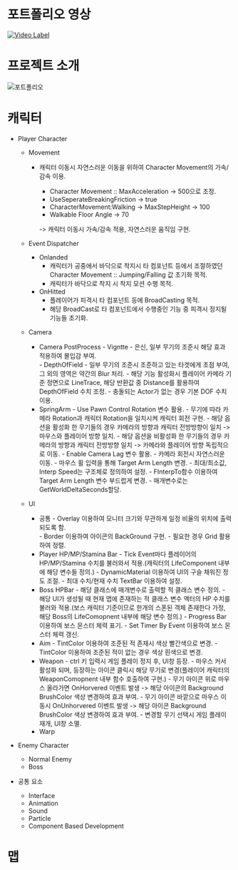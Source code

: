 포트폴리오 영상
=============
[![Video Label](http://img.youtube.com/vi/cL6MY6CVErk/0.jpg)](https://youtu.be/cL6MY6CVErk)


프로젝트 소개
=============


![포트폴리오](https://user-images.githubusercontent.com/71704395/197560719-f17b7d5b-20d9-4ae8-8fbf-9e2e7f29932f.png)

캐릭터
=============
* Player Character
    + Movement
       - 캐릭터 이동시 자연스러운 이동을 위하여 Character Movement의 가속/감속 이용.
           - Character Movement :: MaxAcceleration -> 500으로 조정.
           - UseSeperateBreakingFriction -> true
           - CharacterMovement:Walking -> MaxStepHeight -> 100
           - Walkable Floor Angle -> 70

           -> 캐릭터 이동시 가속/감속 적용, 자연스러운 움직임 구현.
    + Event Dispatcher
       - Onlanded
           - 캐릭터가 공중에서 바닥으로 착지시 타 컴포넌트 등에서 조절하였던 Character Movement :: Jumping/Falling 값 초기화 목적.
           - 캐릭터가 바닥으로 착지 시 착지 모션 수행 목적.
       - OnHitted
           - 플레이어가 피격시 타 컴포넌트 등에 BroadCasting 목적.
           - 해당 BroadCast로 타 컴포넌트에서 수행중인 기능 중 피격시 정지될 기능들 초기화.
    + Camera
        - Camera PostProcess
               - Vigntte
                   - 은신, 일부 무기의 조준시 해당 효과 적용하여 몰입감 부여.                   
               - DepthOfField
                   - 일부 무기의 조준시 조준하고 있는 타겟에게 초점 부여, 그 외의 영역은 약간의 Blur 처리.
                   - 해당 기능 활성화시 플레이어 카메라 기준 정면으로 LineTrace, 해당 반환값 중 Distance를 활용하여 DepthOfField 수치 조정.
                   - 충돌되는 Actor가 없는 경우 기본 DOF 수치 이용.
        - SpringArm
               - Use Pawn Control Rotation 변수 활용.
                   - 무기에 따라 카메라 Rotation과 캐릭터 Rotation을 일치시켜 캐릭터 회전 구현.
                   - 해당 옵션을 활성화 한 무기들의 경우 카메라의 방향과 캐릭터 전방방향이 일치 -> 마우스와 플레이어 방향 일치.
                   - 해당 옵션을 비활성화 한 무기들의 경우 카메라의 방향과 캐릭터 전방방향 일치 -> 카메라와 플레이어 방향 독립적으로 이동.
               - Enable Camera Lag 변수 활용.
                   - 카메라 회전시 자연스러운 이동.
               - 마우스 휠 입력을 통해 Target Arm Length 변경.
                   - 최대/최소값, Interp Speed는  구조체로 정의하여 설정.
                   - FInterpTo함수 이용하여 Target Arm Length 변수 부드럽게 변경.
                   - 매개변수로는 GetWorldDeltaSeconds할당.

    + UI
        - 공통
                - Overlay 이용하여 모니터 크기와 무관하게 일정 비율의 위치에 출력되도록 함.  
                - Border 이용하여 아이콘의 BackGround 구현.
                - 필요한 경우 Grid 활용하여 정렬.
        - Player HP/MP/Stamina Bar
                - Tick Event마다 플레이어의 HP/MP/Stamina 수치를 불러와서 적용.(캐릭터의 LifeComponent 내부에 해당 변수들 정의.)
                - DynamicMaterial 이용하여 UI의 구슬 채워진 정도 조절.
                - 최대 수치/현재 수치 TextBar 이용하여 설정.
        - Boss HPBar
                - 해당 클래스에 매개변수로 출력할 적 클래스 변수 정의.
                - 해당 UI가 생성될 때 현재 맵에 존재하는 적 클래스 변수 액터의 HP 수치를 불러와 적용.(보스 캐릭터 기준이므로 한개의 스폰된 객체 존재한다 가정, 해당 Boss의 LifeComopnent 내부에 해당 변수 정의.)
                - Progress Bar 이용하여 보스 몬스터 체력 표기.
                - Set Timer By Event 이용하여 보스 몬스터 체력 갱신.
        - Aim
                - TintColor 이용하여 조준된 적 존재시 색상 빨간색으로 변경.
                - TintColor 이용하여 조준된 적이 없는 경우 색상 흰색으로 변경.
        - Weapon
                - ctrl 키 입력시 게임 플레이 정지 후, UI창 등장.
                - 마우스 커서 활성화 되며, 등장하는 아이콘 클릭시 해당 무기로 변경(플레이어 캐릭터의 WeaponComopnent 내부 함수 호출하여 구현.)
                - 무기 아이콘 위로 마우스 올라가면 OnHorvered 이벤트 발생 -> 해당 아이콘의 Background BrushColor 색상 변경하여 효과 부여.
                - 무기 아이콘 바깥으로 마우스 이동시 OnUnhorvered 이벤트 발생 -> 해당 아이콘 Background BrushColor 색상 변경하여 효과 부여.
                - 변경할 무기 선택시 게임 플레이 재개, UI창 소멸.
        - Warp
* Enemy Character 
    + Normal Enemy
    + Boss

* 공통 요소
    + Interface
    + Animation
    + Sound
    + Particle
    + Component Based Development

맵
=============
